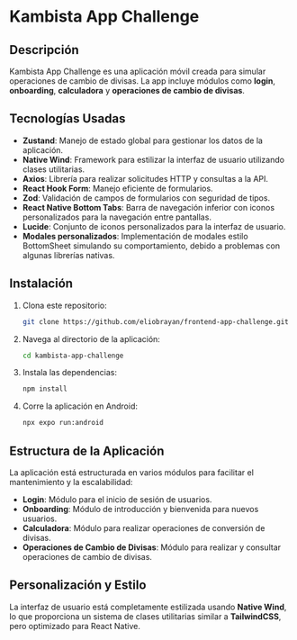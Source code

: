 # Kambista App Challenge

## Descripción

Kambista App Challenge es una aplicación móvil creada para simular operaciones de cambio de divisas. La app incluye módulos como **login**, **onboarding**, **calculadora** y **operaciones de cambio de divisas**.

## Tecnologías Usadas

- **Zustand**: Manejo de estado global para gestionar los datos de la aplicación.
- **Native Wind**: Framework para estilizar la interfaz de usuario utilizando clases utilitarias.
- **Axios**: Librería para realizar solicitudes HTTP y consultas a la API.
- **React Hook Form**: Manejo eficiente de formularios.
- **Zod**: Validación de campos de formularios con seguridad de tipos.
- **React Native Bottom Tabs**: Barra de navegación inferior con iconos personalizados para la navegación entre pantallas.
- **Lucide**: Conjunto de iconos personalizados para la interfaz de usuario.
- **Modales personalizados**: Implementación de modales estilo BottomSheet simulando su comportamiento, debido a problemas con algunas librerías nativas.

## Instalación

1. Clona este repositorio:

    ```bash
    git clone https://github.com/eliobrayan/frontend-app-challenge.git
    ```

2. Navega al directorio de la aplicación:

    ```bash
    cd kambista-app-challenge
    ```

3. Instala las dependencias:

    ```bash
    npm install
    ```

4. Corre la aplicación en Android:

    ```bash
    npx expo run:android
    ```

## Estructura de la Aplicación

La aplicación está estructurada en varios módulos para facilitar el mantenimiento y la escalabilidad:

- **Login**: Módulo para el inicio de sesión de usuarios.
- **Onboarding**: Módulo de introducción y bienvenida para nuevos usuarios.
- **Calculadora**: Módulo para realizar operaciones de conversión de divisas.
- **Operaciones de Cambio de Divisas**: Módulo para realizar y consultar operaciones de cambio de divisas.

## Personalización y Estilo

La interfaz de usuario está completamente estilizada usando **Native Wind**, lo que proporciona un sistema de clases utilitarias similar a **TailwindCSS**, pero optimizado para React Native.
